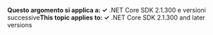 <span data-ttu-id="2957c-101">**Questo argomento si applica a: ✓** .NET Core SDK 2.1.300 e versioni successive</span><span class="sxs-lookup"><span data-stu-id="2957c-101">**This topic applies to: ✓** .NET Core SDK 2.1.300 and later versions</span></span>
